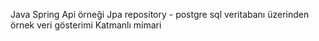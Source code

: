 
Java Spring Api örneği
Jpa repository - postgre sql veritabanı üzerinden örnek veri gösterimi 
Katmanlı mimari
